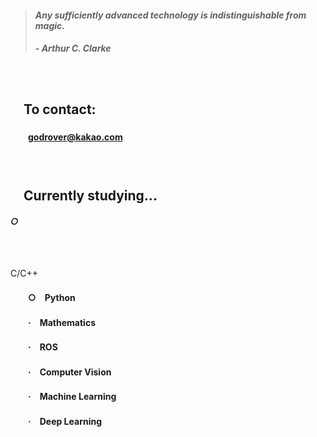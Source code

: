 > #### *Any sufficiently advanced technology is indistinguishable from magic.*
> ##### - Arthur C. Clarke

　

## 　**To contact:**
#### 　　godrover@kakao.com

　

## 　**Currently studying...**
#### <h5>○</h5>　
#### <h3></h3>C/C++</h3>
#### 　　○　Python
#### 　　·　Mathematics
#### 　　·　ROS
#### 　　·　Computer Vision
#### 　　·　Machine Learning
#### 　　·　Deep Learning

